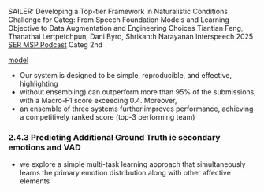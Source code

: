 SAILER: Developing a Top-tier Framework in Naturalistic Conditions Challenge for Categ:
  From Speech Foundation Models and Learning Objective to Data Augmentation and
  Engineering Choices
Tiantian Feng, Thanathai Lertpetchpun, Dani Byrd, Shrikanth Narayanan
Interspeech 2025 [SER MSP Podcast](/naini-25-interspeech-ser-msp-podcast.md) Categ 2nd

[model](https://github.com/tiantiaf0627/vox-profile-release)

* Our system is designed to be simple, reproducible, and effective, highlighting
* without ensembling) can outperform more than 95% of the submissions, with a
  Macro-F1 score exceeding 0.4. Moreover, 
* an ensemble of three systems further improves performance, achieving a
  competitively ranked score (top-3 performing team)

### 2.4.3 Predicting Additional Ground Truth ie secondary emotions and VAD

* we explore a simple multi-task learning approach that simultaneously learns
  the primary emotion distribution along with other affective elements

